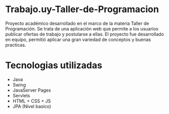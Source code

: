 # Trabajo.uy-Taller-de-Programacion
Proyecto académico desarrollado en el marco de la materia Taller de Programación. Se trata de una aplicación web que permite a los usuarios publicar ofertas de trabajo y postularse a ellas. El proyecto fue desarrollado en equipo, permitió aplicar una gran variedad de conceptos y buenas practicas.
# Tecnologias utilizadas
* Java
* Swing
* JavaServer Pages
* Servlets
* HTML + CSS + JS
* JPA (Nivel basico)

